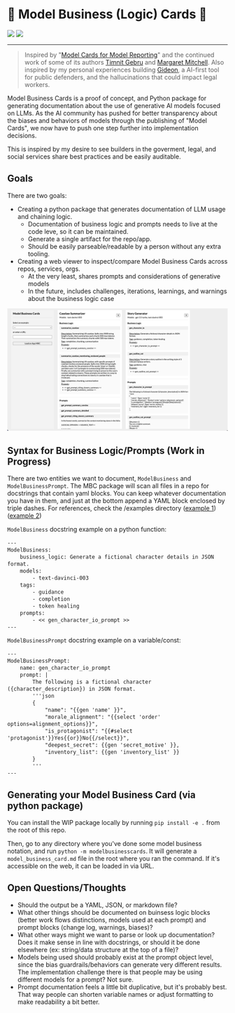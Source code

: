 # 📇 Model Business (Logic) Cards 📇

![](http://img.shields.io/pypi/v/modelbusinesscards.svg?style=flat-square)
![](http://img.shields.io/pypi/l/modelbusinesscards.svg?style=flat-square)

---


> Inspired by "[Model Cards for Model Reporting](https://arxiv.org/abs/1810.03993)" and the continued work of some of its authors [Timnit Gebru](https://twitter.com/timnitGebru) and [Margaret Mitchell](https://twitter.com/mmitchell_ai). Also inspired by my personal experiences building [Gideon](https://github.com/youmustfight/gideon), a AI-first tool for public defenders, and the hallucinations that could impact legal workers.

Model Business Cards is a proof of concept, and Python package for generating documentation about the use of generative AI models focused on LLMs. As the AI community has pushed for better transparency about the biases and behaviors of models through the publishing of "Model Cards", we now have to push one step further into implementation decisions. 

This is inspired by my desire to see builders in the goverment, legal, and social services share best practices and be easily auditable.


## Goals

There are two goals:
- Creating a python package that generates documentation of LLM usage and chaining logic.
  - Documentation of business logic and prompts needs to live at the code leve, so it can be maintained.
  - Generate a single artifact for the repo/app.
  - Should be easily parseable/readable by a person without any extra tooling.
- Creating a web viewer to inspect/compare Model Business Cards across repos, services, orgs.
  - At the very least, shares prompts and considerations of generative models
  - In the future, includes challenges, iterations, learnings, and warnings about the business logic case

![Web UI for viewing Model Business Cards](./docs/demo.png)


## Syntax for Business Logic/Prompts (Work in Progress)

There are two entities we want to document, `ModelBusiness` and `ModelBusinessPrompt`. The MBC package will scan all files in a repo for docstrings that contain yaml blocks. You can keep whatever documentation you have in them, and just at the bottom append a YAML block enclosed by triple dashes. For references, check the /examples directory ([example 1](https://github.com/youmustfight/model-business-cards/blob/main/examples/story_generator/gen_character_io.py)) ([example 2](https://github.com/youmustfight/model-business-cards/blob/main/examples/caselaw_summarizer/summarize_caselaw.py))

`ModelBusiness` docstring example on a python function:
```
---
ModelBusiness:
    business_logic: Generate a fictional character details in JSON format.
    models:
        - text-davinci-003
    tags:
        - guidance
        - completion
        - token healing
    prompts:
        - << gen_character_io_prompt >>
---
```

`ModelBusinessPrompt` docstring example on a variable/const:
```
---
ModelBusinessPrompt:
    name: gen_character_io_prompt
    prompt: |
        The following is a fictional character ({character_description}) in JSON format.
        '''json
        {
            "name": "{{gen 'name' }}",
            "morale_alignment": "{{select 'order' options=alignment_options}}",
            "is_protagonist": "{{#select 'protagonist'}}Yes{{or}}No{{/select}}",
            "deepest_secret": {{gen 'secret_motive' }},
            "inventory_list": {{gen 'inventory_list' }}
        }
        '''
---
```


## Generating your Model Business Card (via python package)

You can install the WIP package locally by running `pip install -e .` from the root of this repo.

Then, go to any directory where you've done some model business notation, and run `python -m modelbusinesscards`. It will generate a `model_business_card.md` file in the root where you ran the command. If it's accessible on the web, it can be loaded in via URL.


## Open Questions/Thoughts

- Should the output be a YAML, JSON, or markdown file?
- What other things should be documented on buinsess logic blocks (better work flows distinctions, models used at each prompt) and prompt blocks (change log, warnings, biases)?
- What other ways might we want to parse or look up documentation? Does it make sense in line with docstrings, or should it be done elsewhere (ex: string/data structure at the top of a file)?
- Models being used should probably exist at the prompt object level, since the bias guardrails/behaviors can generate very different results. The implementation challenge there is that people may be using different models for a prompt? Not sure.
- Prompt documentation feels a little bit duplicative, but it's probably best. That way people can shorten variable names or adjust formatting to make readability a bit better.
